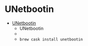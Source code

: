 # UNetbootin
- [UNetbootin](https://unetbootin.github.io/)
  -  UNetbootin
  - 
  - `brew cask install unetbootin`

